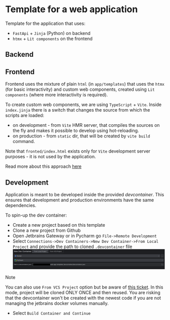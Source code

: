 # Template for a web application

Template for the application that uses:
- `FastApi` + `Jinja` (Python) on backend
- `htmx` + `Lit components` on the frontend

## Backend

## Frontend

Frontend uses the mixture of plain `html` (in `app/templates`) that uses the `htmx` (for basic interactivity) and custom web components, created using `Lit components` (where more interactivity is required).

To create custom web components, we are using `TypeScript` + `Vite`.
Inside `index.jinja` there is a switch that changes the source from which the scripts are loaded:
- on development - from `Vite` HMR server, that compiles the sources on the fly and makes it possible to develop using hot-reloading.
- on production - from `static` dir, that will be created by `vite build` command.

Note that `fronted/index.html` exists only for `Vite` development server purposes - it is not used by the application. 

Read more about this approach [here](https://www.lorenstew.art/blog/eta-htmx-lit-stack)

## Development

Application is meant to be developed inside the provided *devcontainer*. This ensures that development and production environments have the same dependencies.

To spin-up the dev container:
- Create a new project based on this template
- Clone a new project from Github
- Open Jetbrains Gateway or in Pycharm go `File->Remote Development`
- Select `Connections->Dev Containers->New Dev Container->From Local Project` and provide the path to cloned `.devcontainer` file
![create_devcontainer.png](docs/create_devcontainer.png)

> [!NOTE]
> You can also use `From VCS Project` option but be aware of [this ticket](https://youtrack.jetbrains.com/issue/IJPL-196106). In this mode, project will be cloned ONLY ONCE and then reused. You are risking that the devcontainer won't be created with the newest code if you are not managing the jetbrains docker volumes manually.

- Select `Build Container and Continue`